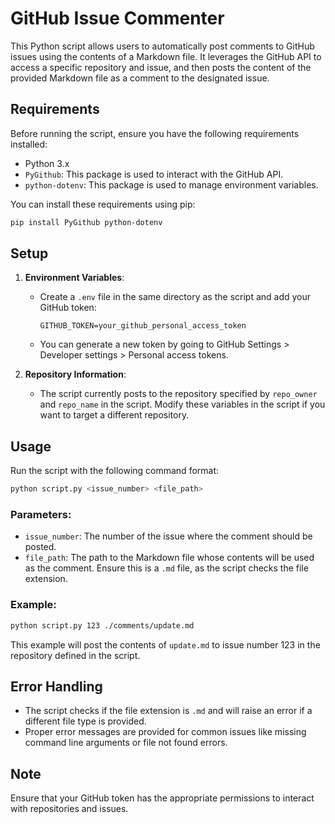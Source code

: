 # GitHub Issue Commenter

This Python script allows users to automatically post comments to GitHub issues using the contents of a Markdown file. It leverages the GitHub API to access a specific repository and issue, and then posts the content of the provided Markdown file as a comment to the designated issue.

## Requirements

Before running the script, ensure you have the following requirements installed:

- Python 3.x
- `PyGithub`: This package is used to interact with the GitHub API.
- `python-dotenv`: This package is used to manage environment variables.

You can install these requirements using pip:

```bash
pip install PyGithub python-dotenv
```

## Setup

1. **Environment Variables**:
   - Create a `.env` file in the same directory as the script and add your GitHub token:
     ```
     GITHUB_TOKEN=your_github_personal_access_token
     ```
   - You can generate a new token by going to GitHub Settings > Developer settings > Personal access tokens.

2. **Repository Information**:
   - The script currently posts to the repository specified by `repo_owner` and `repo_name` in the script. Modify these variables in the script if you want to target a different repository.

## Usage

Run the script with the following command format:

```bash
python script.py <issue_number> <file_path>
```

### Parameters:

- `issue_number`: The number of the issue where the comment should be posted.
- `file_path`: The path to the Markdown file whose contents will be used as the comment. Ensure this is a `.md` file, as the script checks the file extension.

### Example:

```bash
python script.py 123 ./comments/update.md
```

This example will post the contents of `update.md` to issue number 123 in the repository defined in the script.

## Error Handling

- The script checks if the file extension is `.md` and will raise an error if a different file type is provided.
- Proper error messages are provided for common issues like missing command line arguments or file not found errors.

## Note

Ensure that your GitHub token has the appropriate permissions to interact with repositories and issues.